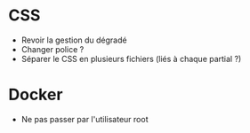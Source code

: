 # CSS
- Revoir la gestion du dégradé
- Changer police ?
- Séparer le CSS en plusieurs fichiers (liés à chaque partial ?)

# Docker
- Ne pas passer par l'utilisateur root
